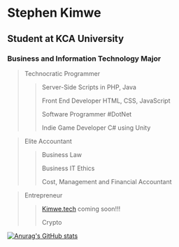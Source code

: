 <!---
stephen-kimwe/stephen-kimwe is a ✨ special ✨ repository because its `README.md` (this file) appears on your GitHub profile.
You can click the Preview link to take a look at your changes.
--->

<h1>
  Stephen Kimwe
</h1>
              
              
## Student at KCA University
### Business and Information Technology Major

> Technocratic Programmer
> > Server-Side Scripts in PHP, Java
> > 
> > Front End Developer HTML, CSS, JavaScript 
> > 
> > 
> > 
> > Software Programmer #DotNet
> > 
> > Indie Game Developer C# using Unity

> Elite Accountant
> > Business Law
> > 
> > Business IT Ethics
> > 
> > Cost, Management and Financial Accountant
> > 
> > 


> Entrepreneur
> > [Kimwe.tech](https://kimwe.tech) coming soon!!! 
> > 
> > Crypto 
> > 

[![Anurag's GitHub stats](https://github-readme-stats.vercel.app/api?username=stephen-kimwe)](https://github.com/anuraghazra/github-readme-stats)
